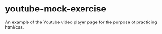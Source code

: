 # youtube-mock-exercise
An example of the Youtube video player page for the purpose of practicing html/css. 
